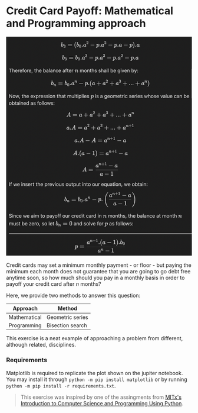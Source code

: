 # Credit Card Payoff: Mathematical and Programming approach

![meh](image.png)

Credit cards may set a minimum monthly payment - or floor - but paying the minimum each month does not guarantee that you are going to go debt free anytime soon, so how much should you pay in a monthly basis in order to payoff your credit card after $n$ months?

Here, we provide two methods to answer this question:

| Approach     | Method           |
| ------------ | ---------------- |
| Mathematical | Geometric series |
| Programming  | Bisection search |

This exercise is a neat example of approaching a problem from different, although related, disciplines.

### Requirements

Matplotlib is required to replicate the plot shown on the jupiter notebook. You may install it through `python -m pip install matplotlib` or by running `python -m pip install -r requirements.txt`.

> This exercise was inspired by one of the assingments from [MITx's Introduction to Computer Science and Programming Using Python](https://www.edx.org/es/course/introduction-to-computer-science-and-programming-7).
